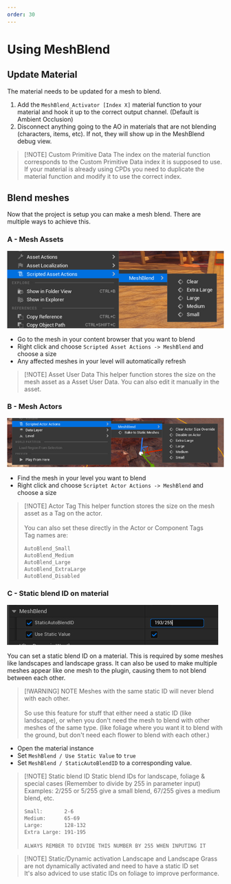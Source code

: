 ```yaml
---
order: 30
---
```


# Using MeshBlend

## Update Material

The material needs to be updated for a mesh to blend.

1. Add the `MeshBlend_Activator [Index X]` material function to your material and hook it up to the correct output channel. (Default is Ambient Occlusion)
2. Disconnect anything going to the AO in materials that are not blending (characters, items, etc). If not, they will show up in the MeshBlend debug view.

> [!NOTE] Custom Primitive Data
> The index on the material function corresponds to the Custom Primitive Data index it is supposed to use. If your material is already using CPDs you need to duplicate the material function and modify it to use the correct index.

## Blend meshes

Now that the project is setup you can make a mesh blend. There are multiple ways to achieve this.

### A - Mesh Assets

![Asset Action](./AssetAction.jpg)

- Go to the mesh in your content browser that you want to blend
- Right click and choose `Scripted Asset Actions -> MeshBlend` and choose a size
- Any affected meshes in your level will automatically refresh

> [!NOTE] Asset User Data
> This helper function stores the size on the mesh asset as a Asset User Data. You can also edit it manually in the asset.

### B - Mesh Actors

![Actor Action](./ActorAction.jpg)

- Find the mesh in your level you want to blend
- Right click and choose `Scriptet Actor Actions -> MeshBlend` and choose a size

> [!NOTE] Actor Tag
> This helper function stores the size on the mesh asset as a Tag on the actor.
> <br>
> <br>
> You can also set these directly in the Actor or Component Tags
> <br>
> Tag names are:
>
> ```
> AutoBlend_Small
> AutoBlend_Medium
> AutoBlend_Large
> AutoBlend_ExtraLarge
> AutoBlend_Disabled
> ```

### C - Static blend ID on material

![Static blend ID](./StaticBlendId.jpg)

You can set a static blend ID on a material. This is required by some meshes like landscapes and landscape grass. It can also be used to make multiple meshes appear like one mesh to the plugin, causing them to not blend between each other.

> [!WARNING] NOTE
> Meshes with the same static ID will never blend with each other.
> <br>
> <br>
> So use this feature for stuff that either need a static ID (like landscape), or when you don't need the mesh to blend with other meshes of the same type. (like foliage where you want it to blend with the ground, but don't need each flower to blend with each other.)

- Open the material instance
- Set `MeshBlend / Use Static Value` to `true`
- Set `MeshBlend / StaticAutoBlendID` to a corresponding value.

> [!NOTE] Static blend ID
> Static blend IDs for landscape, foliage & special cases (Remember to divide by 255 in parameter input)
> <br>
> Examples: 2/255 or 5/255 give a small blend, 67/255 gives a medium blend, etc.
> ```
> Small:       2-6
> Medium:      65-69
> Large:       128-132
> Extra Large: 191-195
> 
> ALWAYS REMBER TO DIVIDE THIS NUMBER BY 255 WHEN INPUTING IT
> ```

> [!NOTE] Static/Dynamic activation
> Landscape and Landscape Grass are not dynamically activated and need to have a static ID set
> <br>
> It's also adviced to use static IDs on foliage to improve performance.